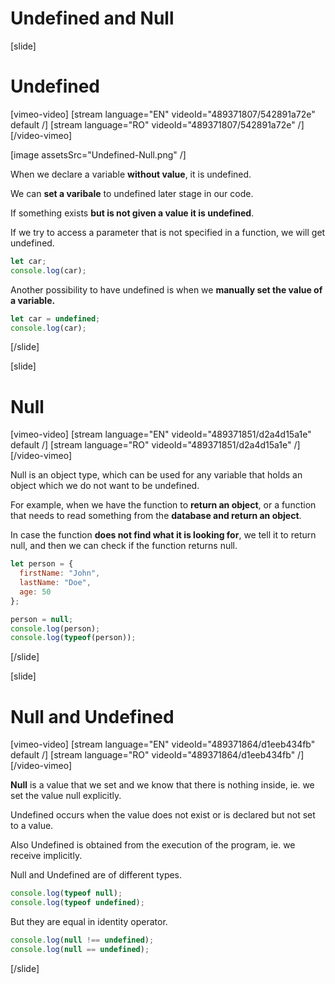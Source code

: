 # Undefined and Null

[slide]

# Undefined

[vimeo-video]
[stream language="EN" videoId="489371807/542891a72e" default /]
[stream language="RO" videoId="489371807/542891a72e"  /]
[/video-vimeo]

[image assetsSrc="Undefined-Null.png" /]

When we declare a variable **without value**, it is undefined.

We can **set a varibale** to undefined later stage in our code.

If something exists **but is not given a value it is undefined**. 

If we try to access a parameter that is not specified in a function, we will get undefined.

``` js live
let car;
console.log(car);
```

Another possibility to have undefined is when we **manually set the value of a variable.**

``` js live
let car = undefined;  
console.log(car);
```

[/slide]

[slide]

# Null

[vimeo-video]
[stream language="EN" videoId="489371851/d2a4d15a1e" default /]
[stream language="RO" videoId="489371851/d2a4d15a1e"  /]
[/video-vimeo]

Null is an object type, which can be used for any variable that holds an object which we do not want to be undefined.

For example, when we have the function to **return an object**, or a function that needs to read something from the **database and return an object**.

In case the function **does not find what it is looking for**, we tell it to return null, and then we can check if the function returns null. 

``` js live
let person = {
  firstName: "John",
  lastName: "Doe",
  age: 50
};

person = null;
console.log(person);
console.log(typeof(person));

```
[/slide]

[slide]

# Null and Undefined

[vimeo-video]
[stream language="EN" videoId="489371864/d1eeb434fb" default /]
[stream language="RO" videoId="489371864/d1eeb434fb"  /]
[/video-vimeo]


**Null** is a value that we set and we know that there is nothing inside, ie. we set the value null explicitly.

Undefined occurs when the value does not exist or is declared but not set to a value.

Also Undefined is obtained from the execution of the program, ie. we receive implicitly.

Null and Undefined are of different types.

``` js live
console.log(typeof null);
console.log(typeof undefined);
```

But they are equal in identity operator.

``` js live
console.log(null !== undefined);
console.log(null == undefined);
```

[/slide]